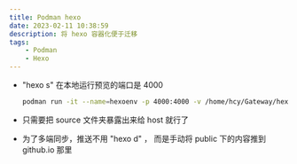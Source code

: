 ```yaml
---
title: Podman hexo
date: 2023-02-11 10:38:59
description: 将 hexo 容器化便于迁移
tags:
    - Podman 
    - Hexo
---
```


- "hexo s" 在本地运行预览的端口是 4000

    ```bash
    podman run -it --name=hexoenv -p 4000:4000 -v /home/hcy/Gateway/hexo_blogs:/home/devenv/hexo/source hexoenv /bin/bash 
    ```
- 只需要把 source 文件夹暴露出来给 host 就行了


- 为了多端同步，推送不用 "hexo d" ， 而是手动将 public 下的内容推到 github.io 那里



